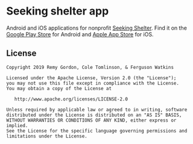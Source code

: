 # Seeking shelter app

Android and iOS applications for nonprofit [Seeking Shelter][1]. Find it on the [Google Play Store][2] for Android and [Apple App Store][3] for iOS. 

License
-------

    Copyright 2019 Remy Gordon, Cole Tomlinson, & Ferguson Watkins

    Licensed under the Apache License, Version 2.0 (the "License");
    you may not use this file except in compliance with the License.
    You may obtain a copy of the License at

       http://www.apache.org/licenses/LICENSE-2.0

    Unless required by applicable law or agreed to in writing, software
    distributed under the License is distributed on an "AS IS" BASIS,
    WITHOUT WARRANTIES OR CONDITIONS OF ANY KIND, either express or implied.
    See the License for the specific language governing permissions and
    limitations under the License.

[1]: https://www.seekingshelter.net

[2]: https://play.google.com/store/apps/details?id=fnc.com.seeking_shelter

[3]: https://itunes.apple.com/us/app/seeking-shelter/id1453461589?mt=8